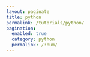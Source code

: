 ```yaml
---
layout: paginate
title: python
permalink: /tutorials/python/
pagination: 
  enabled: true
  category: python
  permalink: /:num/
---
```


